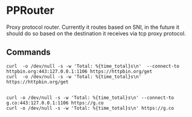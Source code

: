 # PPRouter

Proxy protocol router. Currently it routes based on SNI, in the future it should do so based on the destination it receives via tcp proxy protocol. 



## Commands

```
curl  -o /dev/null -s -w 'Total: %{time_total}s\n'  --connect-to httpbin.org:443:127.0.0.1:1106 https://httpbin.org/get
curl  -o /dev/null -s -w 'Total: %{time_total}s\n' https://httpbin.org/get


curl -o /dev/null -s -w 'Total: %{time_total}s\n' --connect-to g.co:443:127.0.0.1:1106 https://g.co
curl -o /dev/null -s -w 'Total: %{time_total}s\n' https://g.co

```
